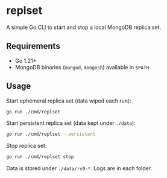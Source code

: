 # replset

A simple Go CLI to start and stop a local MongoDB replica set.

## Requirements

* Go 1.21+
* MongoDB binaries (`mongod`, `mongosh`) available in `$PATH`

## Usage

Start ephemeral replica set (data wiped each run):

```sh
go run ./cmd/replset
```

Start persistent replica set (data kept under `./data`):

```sh
go run ./cmd/replset --persistent
```

Stop replica set:

```sh
go run ./cmd/replset stop
```

Data is stored under `./data/rs0-*`. Logs are in each folder.

